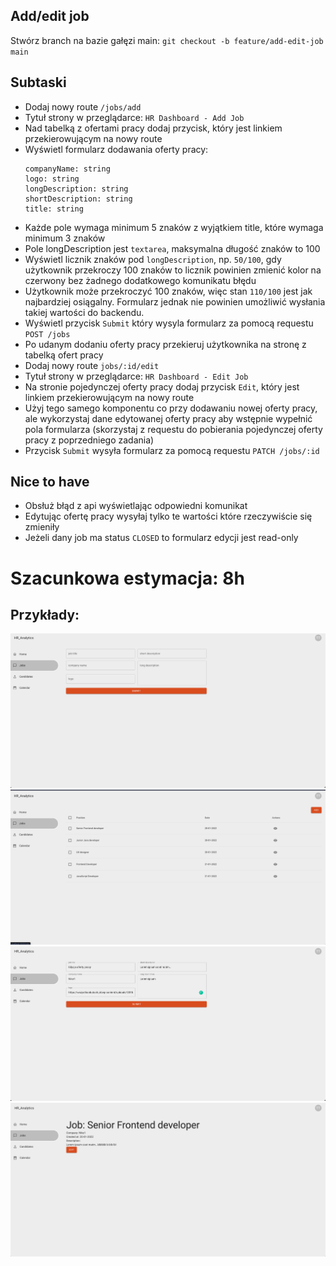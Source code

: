 ## Add/edit job
Stwórz branch na bazie gałęzi main:
`git checkout -b feature/add-edit-job main`

## Subtaski
- Dodaj nowy route `/jobs/add`
- Tytuł strony w przeglądarce: `HR Dashboard - Add Job`
- Nad tabelką z ofertami pracy dodaj przycisk, który jest linkiem przekierowującym na nowy route
- Wyświetl formularz dodawania oferty pracy:
  ```
  companyName: string
  logo: string
  longDescription: string
  shortDescription: string
  title: string
  ```
- Każde pole wymaga minimum 5 znaków z wyjątkiem title, które wymaga minimum 3 znaków
- Pole longDescription jest `textarea`, maksymalna długość znaków to 100
- Wyświetl licznik znaków pod `longDescription`, np. `50/100`, gdy użytkownik przekroczy 100 znaków to licznik powinien zmienić kolor na czerwony bez żadnego dodatkowego komunikatu błędu
- Użytkownik może przekroczyć 100 znaków, więc stan `110/100` jest jak najbardziej osiągalny. Formularz jednak nie powinien umożliwić wysłania takiej wartości do backendu.
- Wyświetl przycisk `Submit` który wysyla formularz za pomocą requestu `POST /jobs`
- Po udanym dodaniu oferty pracy przekieruj użytkownika na stronę z tabelką ofert pracy
- Dodaj nowy route `jobs/:id/edit`
- Tytuł strony w przeglądarce: `HR Dashboard - Edit Job`
- Na stronie pojedynczej oferty pracy dodaj przycisk `Edit`, który jest linkiem przekierowującym na nowy route
- Użyj tego samego komponentu co przy dodawaniu nowej oferty pracy, ale wykorzystaj dane edytowanej oferty pracy aby wstępnie wypełnić pola formularza (skorzystaj z requestu do pobierania pojedynczej oferty pracy z poprzedniego zadania)
- Przycisk `Submit` wysyła formularz za pomocą requestu `PATCH /jobs/:id`

## Nice to have
- Obsłuż błąd z api wyświetlając odpowiedni komunikat
- Edytując ofertę pracy wysyłaj tylko te wartości które rzeczywiście się zmieniły
- Jeżeli dany job ma status `CLOSED` to formularz edycji jest read-only

# Szacunkowa estymacja: 8h

## Przykłady:
![Add job](./add-job.png "Add job")
![Add job button](./add-job-button.png "Add job button")
![Edit job](./edit-job.png "Edit job")
![Edit job button](./edit-job-button.png "Edit job button")

